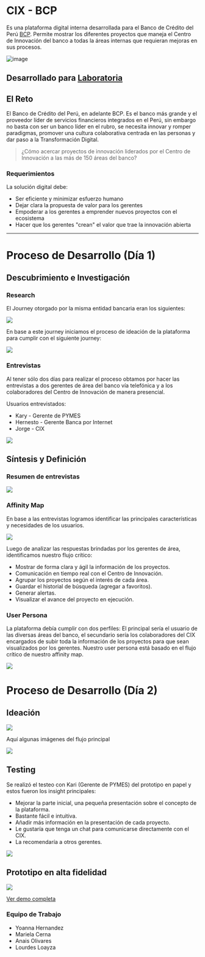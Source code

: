 # CIX - BCP
Es una plataforma digital interna desarrollada para el Banco de Crédito del Perú [BCP](https://www.viabcp.com/wps/portal/Home/nosotros). Permite mostrar los diferentes proyectos que maneja el Centro de Innovación del banco a todas la áreas internas que requieran mejoras en sus procesos.

![image](https://user-images.githubusercontent.com/32310691/38405899-dbb00dfc-3937-11e8-97e8-55d74006e093.png)

## Desarrollado para [Laboratoria](http://www.laboratoria.la/)

## El Reto

El Banco de Crédito del Perú, en adelante BCP. Es el banco más grande y el proveedor líder de servicios financieros integrados en el Perú, sin embargo no basta con ser un banco líder en el rubro, se necesita innovar y romper paradigmas, promover una cultura colaborativa centrada en las personas y dar paso a la Transformación Digital.

> ¿Cómo acercar proyectos de innovación liderados por el Centro de Innovación a las más de 150 áreas del banco?

### Requerimientos

La solución digital debe:

+ Ser eficiente y minimizar esfuerzo humano
+ Dejar clara la propuesta de valor para los gerentes
+ Empoderar a los gerentes a emprender nuevos proyectos con el ecosistema
+ Hacer que los gerentes "crean" el valor que trae la innovación abierta

---

# Proceso de Desarrollo (Día 1)

## **Descubrimiento e Investigación**

### Research

El Journey otorgado por la misma entidad bancaria eran los siguientes:

![](assets/img/img1.png)

En base a este journey iniciamos el proceso de ideación de la plataforma para cumplir con el siguiente journey:

![](assets/img/img2.png)

### Entrevistas

Al tener sólo  dos días para realizar el proceso obtamos por hacer las entrevistas a dos gerentes de área del banco vía telefónica y a los colaboradores del Centro de Innovación de manera presencial.

Usuarios entrevistados: 

* Kary - Gerente de PYMES
* Hernesto - Gerente Banca por Internet
* Jorge - CIX

![](assets/img/cuestionario.png)

## **Síntesis y Definición**

### Resumen de entrevistas

![](assets/img/respuestas.png)

### Affinity Map

En base a las entrevistas logramos identificar las principales características y necesidades de los usuarios.

![](assets/img/diagrama-1.jpeg)

Luego de analizar las respuestas brindadas por los gerentes de área, identificamos nuestro flujo crítico:

* Mostrar de forma clara y ágil la información de los proyectos.
* Comunicación en tiempo real con el Centro de Innovación.
* Agrupar los proyectos según el interés de cada área.
* Guardar el historial de búsqueda (agregar a favoritos).
* Generar alertas.
* Visualizar el avance del proyecto en ejecución.

### User Persona

La plataforma debía cumplir con dos perfiles: El principal sería el usuario de las diversas áreas del banco, el secundario sería los colaboradores del CIX encargados de subir toda la información de los proyectos para que sean visualizados por los gerentes. Nuestro user persona está basado en el flujo crítico de nuestro affinity map.

![](assets/img/userpersona.png)

# Proceso de Desarrollo (Día 2)

## **Ideación**

![](assets/img/prototype.jpg)

Aquí algunas imágenes del flujo principal

![](assets/img/sketch.png)

## **Testing**

Se realizó el testeo con Kari (Gerente de PYMES) del prototipo en papel y estos fueron los insight principales:

* Mejorar la parte inicial, una pequeña presentación sobre el concepto de la plataforma.
* Bastante fácil e intuitiva.
* Añadir más información en la presentación de cada proyecto.
* Le gustaría que tenga un chat para comunicarse directamente con el CIX.
* La recomendaría a otros gerentes.

![](assets/img/testing.jpeg)

## **Prototipo en alta fidelidad**

![](assets/img/flujo.png)

[Ver demo completa](https://marvelapp.com/38h9jd2)

### Equipo de Trabajo

* Yoanna Hernandez
* Mariela Cerna
* Anais Olivares
* Lourdes Loayza